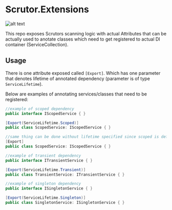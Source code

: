 # Scrutor.Extensions
![alt text](https://ci.appveyor.com/api/projects/status/kp23f8fg0eqbxiyf?svg=true "Build status")

This repo exposes Scrutors scanning logic with actual Attributes that can be actually used to anotate classes which need to get registered to actual DI container (ServiceCollection).

## Usage
There is one attribute exposed called `[Export]`. Which has one parameter that denotes lifetime of annotated dependency (parameter is of type `ServiceLifetime`).

Below are examples of annotating services/classes that need to be registered:
```c#
//example of scoped dependency
public interface IScopedService { }

[Export(ServiceLifetime.Scoped)]
public class ScopedService: IScopedService { }

//same thing can be done without lifetime specified since scoped is default lifetime that is applied
[Export]
public class ScopedService: IScopedService { }

//example of transient dependency
public interface ITransientService { }

[Export(ServiceLifetime.Transient)]
public class TransientService: ITransientService { }

//example of singleton dependency
public interface ISingletonService { }

[Export(ServiceLifetime.Singleton)]
public class SingletonService: ISingletonService { }
```